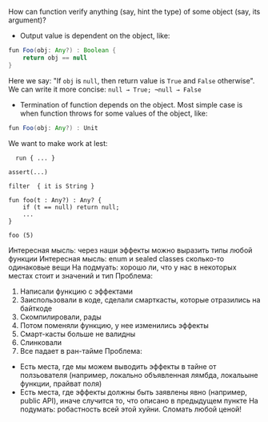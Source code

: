 How can function verify anything (say, hint the type) of some object (say, its argument)?
  - Output value is dependent on the object, like:

  ```java
  fun Foo(obj: Any?) : Boolean {
      return obj == null
  }
  ```

  Here we say: "If `obj` is `null`, then return value is `True` and `False` otherwise".
  We can write it more concise: `null → True; ¬null → False`

  - Termination of function depends on the object. Most simple case is when function throws for some values of the object, like:

  ```java
  fun Foo(obj: Any?) : Unit

  ```

We want to make work at lest:


```
  run { ... }
```

```
assert(...)

```

```
filter  { it is String }
```


```
fun foo(t : Any?) : Any? {
    if (t == null) return null;
    ...
}

foo (5)
```

Интересная мысль: через наши эффекты можно выразить типы любой функции
Интересная мысль: enum и sealed classes сколько-то одинаковые вещи
На подмуать: хорошо ли, что у нас в некоторых местах стоит и значений и тип
Проблема:
  1. Написали функцию с эффектами
  2. Заиспользовали в коде, сделали смарткасты, которые отразились на байткоде
  3. Скомпилировали, рады
  4. Потом поменяли функцию, у нее изменились эффекты
  5. Смарт-касты больше не валидны
  6. Слинковали
  7. Все падает в ран-тайме
Проблема:
  - Есть места, где мы можем выводить эффекты в тайне от ползьователя (например, локально объявленная лямбда, локальыне функции, прайват поля)
  - Есть места, где эффекты должны быть заявлены явно (например, public API), иначе случится то, что описано в предыдущем пункте
На подумать: робастность всей этой хуйни. Сломать любой ценой!
